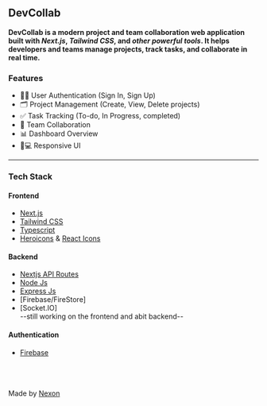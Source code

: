 ## DevCollab

**DevCollab is a modern project and team collaboration web application built with _Next.js_, _Tailwind CSS_, and _other powerful tools_. It helps developers and teams manage projects, track tasks, and collaborate in real time.**

### Features

- 🧑‍💻 User Authentication (Sign In, Sign Up)
- 🗂 Project Management (Create, View, Delete projects)
- ✅ Task Tracking (To-do, In Progress, completed)
- 👥 Team Collaboration
- 📊 Dashboard Overview
- 📱💻 Responsive UI

---

### Tech Stack

#### Frontend

- [Next.js](https://nextjs.org)
- [Tailwind CSS](https://tailwindcss.com)
- [Typescript](https://www.typescriptlang.org)
- [Heroicons](https://heroicons.com) & [React Icons](https://react-icons.github.io/react-icons)

#### Backend

- [Nextjs API Routes]()
- [Node Js]()
- [Express Js]()
- [Firebase/FireStore]
- [Socket.IO]
  <br>
  --still working on the frontend and abit backend--

#### Authentication

- [Firebase](https://firebase.google.com)

<br>
<br>
<br>
Made by <a href="mailto:josephlamidijoslam@gmail.com">Nexon</a>
